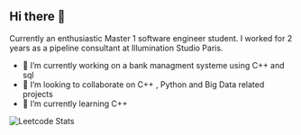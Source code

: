 ## Hi there 👋

Currently an enthusiastic Master 1 software engineer student. I worked for 2 years as a pipeline consultant at Illumination Studio Paris.
- 🔭 I’m currently working on a bank managment systeme using C++ and sql 
- 👯 I’m looking to collaborate on C++ , Python and Big Data related projects
- 🌱 I’m currently learning C++
  
<!--
**triuyen/triuyen** is a ✨ _special_ ✨ repository because its `README.md` (this file) appears on your GitHub profile.

Here are some ideas to get you started:


- 🤔 I’m looking for help with ...
- 💬 Ask me about ...
- 📫 How to reach me: triuyentang@gmail.com
- 😄 Pronouns: ...
- ⚡ Fun fact: ...
-->

![Leetcode Stats](https://leetcode.com/u/triuyen/)
